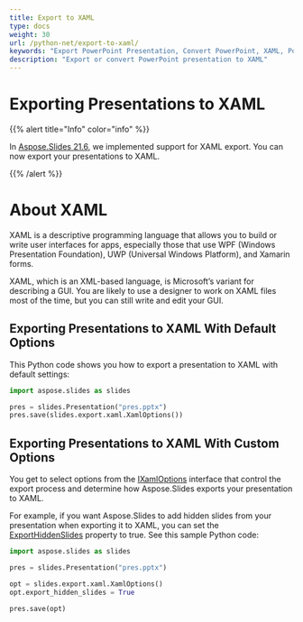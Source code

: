 ```yaml
---
title: Export to XAML
type: docs
weight: 30
url: /python-net/export-to-xaml/
keywords: "Export PowerPoint Presentation, Convert PowerPoint, XAML, PowerPoint to XAML, PPT to XAML, PPTX to XAML, Python"
description: "Export or convert PowerPoint presentation to XAML"
---
```


# Exporting Presentations to XAML

{{% alert title="Info" color="info" %}} 

In [Aspose.Slides 21.6](https://docs.aspose.com/slides/python-net/aspose-slides-for-net-21-6-release-notes/), we implemented support for XAML export. You can now export your presentations to XAML. 

{{% /alert %}} 

# About XAML

XAML is a descriptive programming language that allows you to build or write user interfaces for apps, especially those that use WPF (Windows Presentation Foundation), UWP (Universal Windows Platform), and Xamarin forms.  

XAML, which is an XML-based language, is Microsoft’s variant for describing a GUI. You are likely to use a designer to work on XAML files most of the time, but you can still write and edit your GUI. 

## Exporting Presentations to XAML With Default Options

This Python code shows you how to export a presentation to XAML with default settings:

```py
import aspose.slides as slides

pres = slides.Presentation("pres.pptx")
pres.save(slides.export.xaml.XamlOptions())
```

## Exporting Presentations to XAML With Custom Options

You get to select options from the [IXamlOptions](https://reference.aspose.com/slides/python-net/aspose.slides.export.xaml/ixamloptions/) interface that control the export process and determine how Aspose.Slides exports your presentation to XAML. 

For example, if you want Aspose.Slides to add hidden slides from your presentation when exporting it to XAML, you can set the [ExportHiddenSlides](https://reference.aspose.com/slides/python-net/aspose.slides.export.xaml/ixamloptions/) property to true. See this sample Python code: 

```py
import aspose.slides as slides

pres = slides.Presentation("pres.pptx")

opt = slides.export.xaml.XamlOptions()
opt.export_hidden_slides = True

pres.save(opt)
```